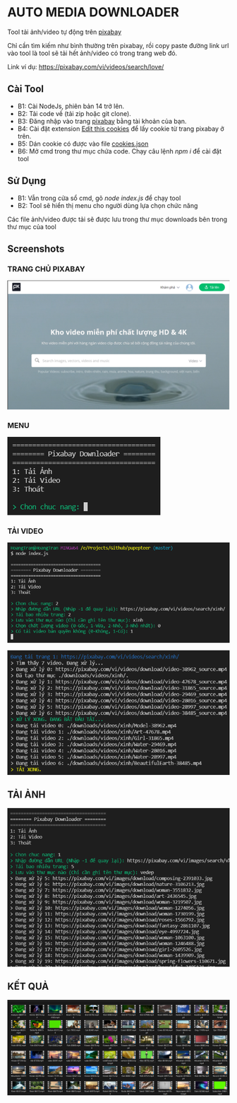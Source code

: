# AUTO MEDIA DOWNLOADER

Tool tải ảnh/video tự động trên [pixabay](https://pixabay.com/)

Chỉ cần tìm kiếm như bình thường trên pixabay, rồi copy paste đường link url vào tool là tool sẽ tải hết ảnh/video có trong trang web đó.

Link ví dụ: https://pixabay.com/vi/videos/search/love/

## Cài Tool

- B1: Cài NodeJs, phiên bản 14 trở lên.
- B2: Tải code về (tải zip hoặc git clone).
- B3: Đăng nhập vào trang [pixabay](https://pixabay.com/) bằng tài khoản của bạn.
- B4: Cài đặt extension [Edit this cookies](https://chrome.google.com/webstore/detail/editthiscookie/fngmhnnpilhplaeedifhccceomclgfbg?hl=vi) để lấy cookie từ trang pixabay ở trên.
- B5: Dán cookie có được vào file [cookies.json](./cookies.json)
- B6: Mở cmd trong thư mục chứa code. Chạy câu lệnh _npm i_ để cài đặt tool

## Sử Dụng

- B1: Vẫn trong cửa sổ cmd, gõ _node index.js_ để chạy tool
- B2: Tool sẽ hiển thị menu cho người dùng lựa chọn chức năng

Các file ảnh/video được tải sẽ được lưu trong thư mục downloads bên trong thư mục của tool

## Screenshots

### TRANG CHỦ PIXABAY 

![pixabay home page](./screenshots/1.png)

### MENU

![menu](./screenshots/2.png)

### TẢI VIDEO

![videos](./screenshots/3.png)

![videos](./screenshots/4.png)

## TẢI ẢNH

![images](./screenshots/5.png)

## KẾT QUẢ

![images](./screenshots/6.png)